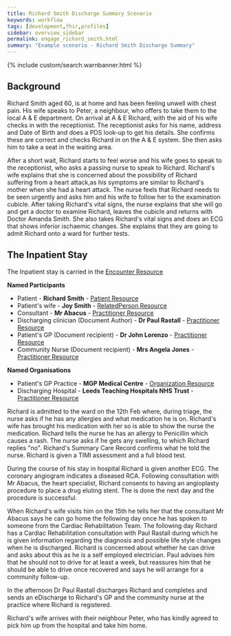 ```yaml
---
title: Richard Smith Discharge Summary Scenario
keywords: workflow
tags: [development,fhir,profiles]
sidebar: overview_sidebar
permalink: engage_richard_smith.html
summary: "Example scenario - Richard Smith Discharge Summary"
---
```


{% include custom/search.warnbanner.html %}

## Background ##

Richard Smith aged 60, is at home and has been feeling unwell with chest pain. His wife speaks to Peter, a neighbour, who offers to take them to the local A & E department. On arrival at A & E Richard, with the aid of his wife checks in with the receptionist. The receptionist asks for his name, address and Date of Birth and does a PDS look-up to get his details. She confirms these are correct and checks Richard in on the A & E system. She then asks him to take a seat in the waiting area.

After a short wait, Richard starts to feel worse and his wife goes to speak to the receptionist, who asks a passing nurse to speak to Richard. Richard's wife explains that she is concerned about the possibility of Richard suffering from a heart attack,as his symptoms are similar to Richard's mother when she had a heart attack. The nurse feels that Richard needs to be seen urgently and asks him and his wife to follow her to the examination cubicle. After taking Richard's vital signs, the nurse explains that she will go and get a doctor to examine Richard, leaves the cubicle and returns with Doctor Amanda Smith. She also takes Richard's vital signs and does an ECG that shows inferior ischaemic changes. She explains that they are going to admit Richard onto a ward for further tests.

## The Inpatient Stay ##

The Inpatient stay is carried in the [Encounter Resource](http:\\xxxx)

**Named Participants**

- Patient - **Richard Smith** - [Patient Resource](http:\\xxxx)
- Patient's wife - **Joy Smith** - [RelatedPerson Resource](http:\\xxxx)
- Consultant - **Mr Abacus** - [Practitioner Resource](http:\\xxxx)
- Discharging clinician (Document Author) - **Dr Paul Rastall** - [Practitioner Resource](http:\\xxxx)
- Patient's GP (Document recipient) - **Dr John Lorenzo** - [Practitioner Resource](http:\\xxxx)
- Community Nurse (Document recipient) - **Mrs Angela Jones** - [Practitioner Resource](http:\\xxxx)

**Named Organisations**

- Patient's GP Practice - **MGP Medical Centre** - [Organization Resource](http:\\xxxx)
- Discharging Hospital - **Leeds Teaching Hospitals NHS Trust** - [Practitioner Resource](http:\\xxxx)

Richard is admitted to the ward on the 12th Feb where, during triage, the nurse asks if he has any allergies and what medication he is on. Richard's wife has brought his medication with her so is able to show the nurse the medication. Richard tells the nurse he has an allergy to Penicillin which causes a rash. The nurse asks if he gets any swelling, to which Richard replies "no". Richard's Summary Care Record confirms what he told the nurse. Richard is given a TIMI assessment and a full blood test.

During the course of his stay in hospital Richard is given another ECG. The coronary angiogram indicates a diseased RCA. Following consultation with Mr Abacus, the heart specialist, Richard consents to having an angioplasty procedure to place a drug eluting stent. The is done the next day and the procedure is successful.

When Richard's wife visits him on the 15th he tells her that the consultant Mr Abacus says he can go home the following day once he has spoken to someone from the Cardiac Rehabilitation Team. The following day Richard has a Cardiac Rehabilitation consultation with Paul Rastall during which he is given information regarding the diagnosis and possible life style changes when he is discharged. Richard is concerned about whether he can drive and asks about this as he is a self employed electrician. Paul advises him that he should not to drive for at least a week, but reassures him that he should be able to drive once recovered and says he will arrange for a community follow-up.

In the afternoon Dr Paul Rastall discharges Richard and completes and sends an eDischarge to Richard's GP and the community nurse at the practice where Richard is registered.

Richard's wife arrives with their neighbour Peter, who has kindly agreed to pick him up from the hospital and take him home.

